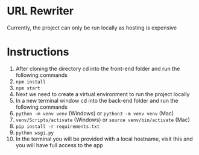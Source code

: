# URL Rewriter
Currently, the project can only be run locally as hosting is expensive

# Instructions

1. After cloning the directory cd into the front-end folder and run the following commands
2. `npm install`
3. `npm start`
4. Next we need to create a virtual environment to run the project locally
5. In a new terminal window cd into the back-end folder and run the following commands
6. `python -m venv venv` (Windows) or `python3 -m venv venv` (Mac)
7. `venv/Scripts/activate` (Windows) or `source venv/bin/activate` (Mac)
8. `pip install -r requirements.txt`
9. `python wsgi.py`
10. In the terminal you will be provided with a local hostname, visit this and you will have full access to the app
